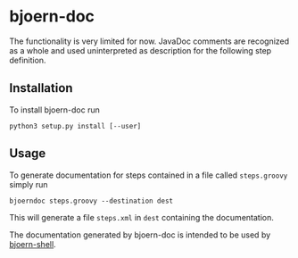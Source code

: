 # bjoern-doc

The functionality is very limited for now.  JavaDoc comments are 
recognized as a whole and used uninterpreted as description for the 
following step definition.  

## Installation

To install bjoern-doc run

	python3 setup.py install [--user]

## Usage

To generate documentation for steps contained in a file called 
`steps.groovy` simply run

	bjoerndoc steps.groovy --destination dest

This will generate a file `steps.xml` in `dest` containing the 
documentation.

The documentation generated by bjoern-doc is intended to be used by 
[bjoern-shell](https://github.com/a0x77n/bjoern-shell ).

